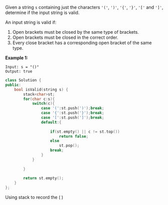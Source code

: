 Given a string `s` containing just the characters `'('`, `')'`, `'{'`, `'}'`, `'['` and `']'`, determine if the input string is valid.

An input string is valid if:

1. Open brackets must be closed by the same type of brackets.
2. Open brackets must be closed in the correct order.
3. Every close bracket has a corresponding open bracket of the same type.

 

**Example 1:**

```
Input: s = "()"
Output: true
```

```c++
class Solution {
public:
    bool isValid(string s) {
        stack<char>st;
        for(char c:s){
            switch(c){
                case '(':st.push(')');break;
                case '{':st.push('}');break;
                case '[':st.push(']');break;
                default:{
                    
                    if(st.empty() || c != st.top())
                        return false;
                    else
                        st.pop();
                    break;
                }
            }
            
        }
        
        return st.empty();
    }
};
```

Using stack to record the ( )